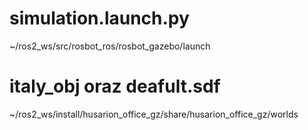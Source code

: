 # simulation.launch.py

~/ros2_ws/src/rosbot_ros/rosbot_gazebo/launch







# italy_obj oraz deafult.sdf

~/ros2_ws/install/husarion_office_gz/share/husarion_office_gz/worlds
